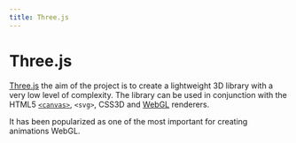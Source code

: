 ```yaml
---
title: Three.js
---
```


# Three.js

[Three.js](http://threejs.org/) the aim of the project is to create a lightweight 3D library with a very low level of complexity. The library can be used in conjunction with the HTML5 [`<canvas>`](/_glossary/CANVAS.md), `<svg>`, CSS3D and [WebGL](/_glossary/WEBGL.md) renderers.

It has been popularized as one of the most important for creating animations WebGL.
